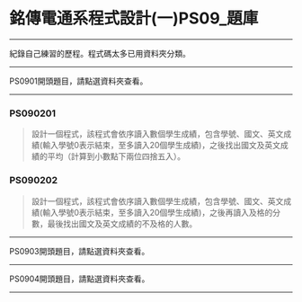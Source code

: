 # 銘傳電通系程式設計(一)PS09_題庫
----

紀錄自己練習的歷程。程式碼太多已用資料夾分類。

----

PS0901開頭題目，請點選資料夾查看。

----

### PS090201
> 設計一個程式，該程式會依序讀入數個學生成績，包含學號、國文、英文成績(輸入學號0表示結束，至多讀入20個學生成績)，之後找出國文及英文成績的平均（計算到小數點下兩位四捨五入）。

### PS090202
> 設計一個程式，該程式會依序讀入數個學生成績，包含學號、國文、英文成績(輸入學號0表示結束，至多讀入20個學生成績)，之後再讀入及格的分數，最後找出國文及英文成績的不及格的人數。

----

PS0903開頭題目，請點選資料夾查看。

----

PS0904開頭題目，請點選資料夾查看。

----
